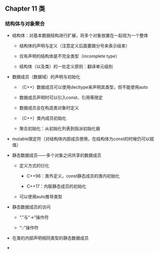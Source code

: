## Chapter 11 类

### 结构体与对象聚合

- 结构体：对基本数据结构进行扩展，将多个对象放置在一起视为一个整体
  - 结构体的声明与定义（注意定义后面要跟分号来表示结束）
  
  - 仅有声明的结构体是不完全类型（incomplete type）
  
  - 结构体（以及类）的一处定义原则：翻译单元级别
  
- 数据成员（数据域）的声明与初始化
  - （C++）数据成员可以使用decltype来声明其类型，但不能使用auto
  
  - 数据成员声明时可以引入const、引用等限定
  
  - 数据成员会在构造类对象时定义
  
  - （C++）类内成员初始化
  
  - 聚合初始化：从初始化列表到指派初始化器
  
- mutable限定符（对结构体内部成员使用，在结构体为const的时候仍可以赋值）
  
- 静态数据成员——多个对象之间共享的数据成员
  - 定义方式的衍化
    - C++98：类外定义，const静态成员的类内初始化
  
    - C++17：内联静态成员的初始化
  
  - 可以使用auto推导类型
  
- 静态数据成员的访问
  - “.”与“->“操作符
  
  - “::”操作符
  
- 在类的内部声明相同类型的静态数据成员
  
- 
  
